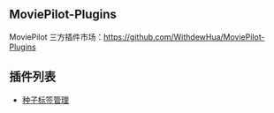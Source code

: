 ## MoviePilot-Plugins
MoviePilot 三方插件市场：https://github.com/WithdewHua/MoviePilot-Plugins

## 插件列表

- [种子标签管理](https://github.com/WithdewHua/MoviePilot-Plugins/tree/main/plugins/torrenttagssetter)
